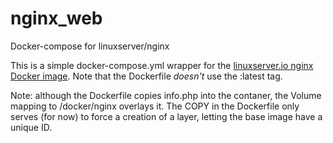 # nginx_web
Docker-compose for linuxserver/nginx


This is a simple docker-compose.yml wrapper for the [linuxserver.io nginx Docker image](https://hub.docker.com/r/linuxserver/nginx/). Note that the Dockerfile *doesn't* use the :latest tag.

Note: although the Dockerfile copies info.php into the contaner, the Volume mapping to /docker/nginx overlays it. The COPY in the Dockerfile only serves (for now) to force a creation of a layer, letting the base image have a unique ID.


